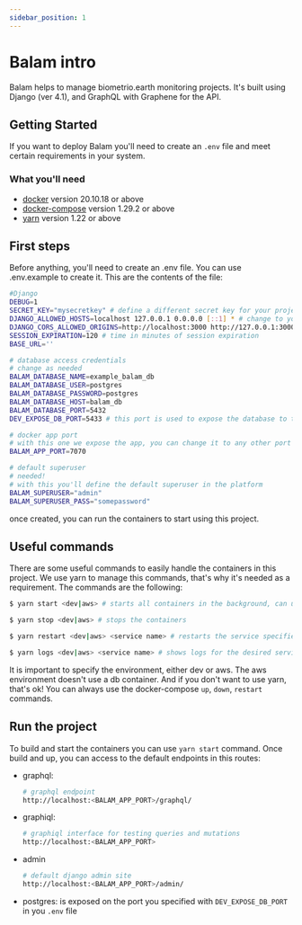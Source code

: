 ```yaml
---
sidebar_position: 1
---
```


# Balam intro

Balam helps to manage biometrio.earth monitoring projects. It's built using Django (ver 4.1), and GraphQL with Graphene for the API.

## Getting Started

If you want to deploy Balam you'll need to create an `.env` file and meet certain requirements in your system.

### What you'll need

- [docker](https://www.docker.com/get-started/) version 20.10.18 or above
- [docker-compose](https://docs.docker.com/compose/) version 1.29.2 or above
- [yarn](https://classic.yarnpkg.com/lang/en/docs/install/#windows-stable) version 1.22 or above

## First steps

Before anything, you'll need to create an .env file. You can use .env.example to create it. This are the contents of the file:

```bash title=".env"
#Django
DEBUG=1
SECRET_KEY="mysecretkey" # define a different secret key for your project
DJANGO_ALLOWED_HOSTS=localhost 127.0.0.1 0.0.0.0 [::1] * # change to your desired allowed hosts
DJANGO_CORS_ALLOWED_ORIGINS=http://localhost:3000 http://127.0.0.1:3000 # change to your desired allowed origins
SESSION_EXPIRATION=120 # time in minutes of session expiration
BASE_URL=''

# database access credentials
# change as needed
BALAM_DATABASE_NAME=example_balam_db
BALAM_DATABASE_USER=postgres
BALAM_DATABASE_PASSWORD=postgres
BALAM_DATABASE_HOST=balam_db
BALAM_DATABASE_PORT=5432
DEV_EXPOSE_DB_PORT=5433 # this port is used to expose the database to the host, maybe try a different one than 5432

# docker app port
# with this one we expose the app, you can change it to any other port you want
BALAM_APP_PORT=7070

# default superuser
# needed!
# with this you'll define the default superuser in the platform
BALAM_SUPERUSER="admin"
BALAM_SUPERUSER_PASS="somepassword"
```

once created, you can run the containers to start using this project.

## Useful commands

There are some useful commands to easily handle the containers in this project. We use yarn to manage this commands, that's why it's needed as a requirement. The commands are the following:

```bash
$ yarn start <dev|aws> # starts all containers in the background, can use it also to build them for the first time.

$ yarn stop <dev|aws> # stops the containers

$ yarn restart <dev|aws> <service name> # restarts the service specified

$ yarn logs <dev|aws> <service name> # shows logs for the desired service
```

It is important to specify the environment, either dev or aws. The aws environment doesn't use a db container. 
And if you don't want to use yarn, that's ok! You can always use the docker-compose `up`, `down`, `restart` commands.

## Run the project

To build and start the containers you can use `yarn start` command. Once build and up, you can access to the default endpoints in this routes:

- graphql:
  ```bash
  # graphql endpoint
  http://localhost:<BALAM_APP_PORT>/graphql/
  ```

- graphiql:
  ```bash
  # graphiql interface for testing queries and mutations
  http://localhost:<BALAM_APP_PORT>
  ```

- admin
  ```bash
  # default django admin site
  http://localhost:<BALAM_APP_PORT>/admin/
  ```

- postgres: is exposed on the port you specified with `DEV_EXPOSE_DB_PORT` in you `.env` file
